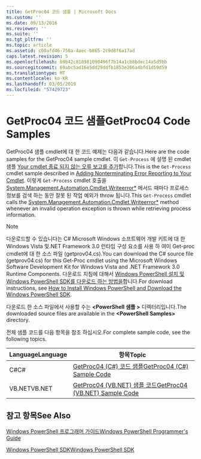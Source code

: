 ```yaml
---
title: GetProc04 코드 샘플 | Microsoft Docs
ms.custom: ''
ms.date: 09/13/2016
ms.reviewer: ''
ms.suite: ''
ms.tgt_pltfrm: ''
ms.topic: article
ms.assetid: c00afd46-758a-4aec-b865-2c9d8f6a17ad
caps.latest.revision: 5
ms.openlocfilehash: b9b42c818981090496f7b14a1cb8bdec14a5d5bb
ms.sourcegitcommit: 69abc5ad16e5dd29ddfb1853e266a4bfd1d59d59
ms.translationtype: MT
ms.contentlocale: ko-KR
ms.lasthandoff: 03/05/2019
ms.locfileid: "57429723"
---
```

# <a name="getproc04-code-samples"></a><span data-ttu-id="5a765-102">GetProc04 코드 샘플</span><span class="sxs-lookup"><span data-stu-id="5a765-102">GetProc04 Code Samples</span></span>

<span data-ttu-id="5a765-103">GetProc04 샘플 cmdlet에 대 한 코드 예제는 다음과 같습니다.</span><span class="sxs-lookup"><span data-stu-id="5a765-103">Here are the code samples for the GetProc04 sample cmdlet.</span></span> <span data-ttu-id="5a765-104">이 `Get-Process` 에 설명 된 cmdlet 샘플 [Your cmdlet 종료 되지 않는 오류 보고를 추가](../cmdlet/adding-non-terminating-error-reporting-to-your-cmdlet.md)합니다.</span><span class="sxs-lookup"><span data-stu-id="5a765-104">This is the `Get-Process` cmdlet sample described in [Adding Nonterminating Error Reporting to Your Cmdlet](../cmdlet/adding-non-terminating-error-reporting-to-your-cmdlet.md).</span></span> <span data-ttu-id="5a765-105">이렇게 `Get-Process` cmdlet 호출을 [System.Management.Automation.Cmdlet.Writeerror\*](/dotnet/api/System.Management.Automation.Cmdlet.WriteError) 메서드 때마다 프로세스 정보를 검색 하는 동안 잘못 된 작업 예외가 throw 됩니다.</span><span class="sxs-lookup"><span data-stu-id="5a765-105">This `Get-Process` cmdlet calls the [System.Management.Automation.Cmdlet.Writeerror\*](/dotnet/api/System.Management.Automation.Cmdlet.WriteError) method whenever an invalid operation exception is thrown while retrieving process information.</span></span>

> [!NOTE]
> <span data-ttu-id="5a765-106">다운로드할 수 있습니다는 C# Microsoft Windows 소프트웨어 개발 키트에 대 한 Windows Vista 및.NET Framework 3.0 런타임 구성 요소를 사용 하 여이 Get-proc cmdlet에 대 한 소스 파일 (getprov04.cs).</span><span class="sxs-lookup"><span data-stu-id="5a765-106">You can download the C# source file (getprov04.cs) for this Get-Proc cmdlet using the Microsoft Windows Software Development Kit for Windows Vista and .NET Framework 3.0 Runtime Components.</span></span> <span data-ttu-id="5a765-107">다운로드 지침에 대해서 [Windows PowerShell 설치 및 Windows PowerShell SDK를 다운로드 하는 방법을](/powershell/developer/installing-the-windows-powershell-sdk)합니다.</span><span class="sxs-lookup"><span data-stu-id="5a765-107">For download instructions, see [How to Install Windows PowerShell and Download the Windows PowerShell SDK](/powershell/developer/installing-the-windows-powershell-sdk).</span></span>
>
> <span data-ttu-id="5a765-108">다운로드 한 소스 파일에서 사용할 수는  **\<PowerShell 샘플 >** 디렉터리입니다.</span><span class="sxs-lookup"><span data-stu-id="5a765-108">The downloaded source files are available in the **\<PowerShell Samples>** directory.</span></span>

<span data-ttu-id="5a765-109">전체 샘플 코드를 다음 항목을 참조 하십시오.</span><span class="sxs-lookup"><span data-stu-id="5a765-109">For complete sample code, see the following topics.</span></span>

|<span data-ttu-id="5a765-110">Language</span><span class="sxs-lookup"><span data-stu-id="5a765-110">Language</span></span>|<span data-ttu-id="5a765-111">항목</span><span class="sxs-lookup"><span data-stu-id="5a765-111">Topic</span></span>|
|--------------|-----------|
|<span data-ttu-id="5a765-112">C#</span><span class="sxs-lookup"><span data-stu-id="5a765-112">C#</span></span>|[<span data-ttu-id="5a765-113">GetProc04 (C#) 코드 샘플</span><span class="sxs-lookup"><span data-stu-id="5a765-113">GetProc04 (C#) Sample Code</span></span>](./getproc04-csharp-sample-code.md)|
|<span data-ttu-id="5a765-114">VB.NET</span><span class="sxs-lookup"><span data-stu-id="5a765-114">VB.NET</span></span>|[<span data-ttu-id="5a765-115">GetProc04 (VB.NET) 샘플 코드</span><span class="sxs-lookup"><span data-stu-id="5a765-115">GetProc04 (VB.NET) Sample Code</span></span>](./getproc04-vb-net-sample-code.md)|

## <a name="see-also"></a><span data-ttu-id="5a765-116">참고 항목</span><span class="sxs-lookup"><span data-stu-id="5a765-116">See Also</span></span>

[<span data-ttu-id="5a765-117">Windows PowerShell 프로그래머 가이드</span><span class="sxs-lookup"><span data-stu-id="5a765-117">Windows PowerShell Programmer's Guide</span></span>](./windows-powershell-programmer-s-guide.md)

[<span data-ttu-id="5a765-118">Windows PowerShell SDK</span><span class="sxs-lookup"><span data-stu-id="5a765-118">Windows PowerShell SDK</span></span>](../windows-powershell-reference.md)